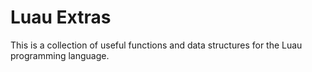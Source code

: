 # Luau Extras
This is a collection of useful functions and data structures for the Luau programming language.